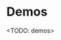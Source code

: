 # Demos

<TODO: demos>

<!--<div>
 <iframe width="100%" src="https://wg-romank.github.io/wasm-game-of-life/"></iframe>

 <iframe src="https://wg-romank.github.io/sands-of-rust/"></iframe>

 <iframe src="https://wg-romank.github.io/planet-es/"></iframe>
</div>-->

